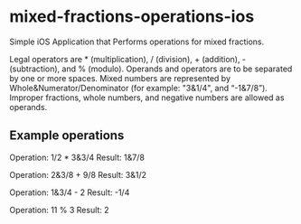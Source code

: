 # mixed-fractions-operations-ios
Simple iOS Application that Performs operations for mixed fractions.

Legal operators are * (multiplication),  / (division),  + (addition),  - (subtraction), and  % (modulo).
Operands and operators are to be separated by one or more spaces.
Mixed numbers are represented by Whole&Numerator/Denominator (for example: "3&1/4", and “-1&7/8”).
Improper fractions, whole numbers, and negative numbers are allowed as operands.

<h2>Example operations</h2>

Operation: 1/2 * 3&3/4
Result: 1&7/8

Operation: 2&3/8 + 9/8
Result: 3&1/2

Operation: 1&3/4 - 2
Result: -1/4

Operation: 11 % 3
Result: 2
